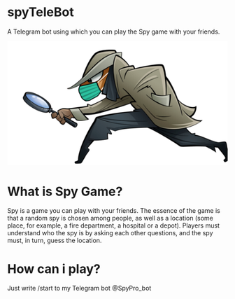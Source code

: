 # spyTeleBot
A Telegram bot using which you can play the Spy game with your friends.

![](pics/spy.png)

# What is Spy Game?
Spy is a game you can play with your friends. The essence of the game is that a random spy is chosen among people, as well as a location (some place, for example, a fire department, a hospital or a depot). Players must understand who the spy is by asking each other questions, and the spy must, in turn, guess the location. 

# How can i play?
Just write /start to my Telegram bot @SpyPro_bot
